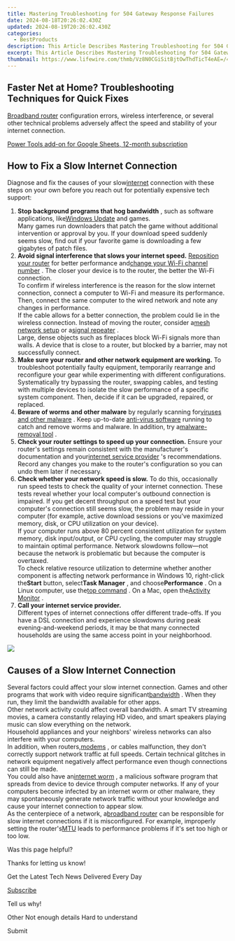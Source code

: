```yaml
---
title: Mastering Troubleshooting for 504 Gateway Response Failures
date: 2024-08-18T20:26:02.430Z
updated: 2024-08-19T20:26:02.430Z
categories:
  - BestProducts
description: This Article Describes Mastering Troubleshooting for 504 Gateway Response Failures
excerpt: This Article Describes Mastering Troubleshooting for 504 Gateway Response Failures
thumbnail: https://www.lifewire.com/thmb/Vz8N0CGiSitBjtOwThdTicT4eAE=/400x300/filters:no_upscale():max_bytes(150000):strip_icc():format(webp)/504-gateway-timeout-error-explained-2622941-ce1b0e336ef84314b78836052a067090.png
---
```


## Faster Net at Home? Troubleshooting Techniques for Quick Fixes
[Broadband router](https://www.lifewire.com/what-is-a-router-2618162) configuration errors, wireless interference, or several other technical problems adversely affect the speed and stability of your internet connection.

<!-- affiliate ads begin -->
<a href="https://secure.2checkout.com/order/checkout.php?PRODS=4721564&QTY=1&AFFILIATE=108875&CART=1">Power Tools add-on for Google Sheets, 12-month subscription</a>
<!-- affiliate ads end -->
## How to Fix a Slow Internet Connection

 Diagnose and fix the causes of your slow[internet](https://www.lifewire.com/difference-between-the-internet-and-the-web-2483335) connection with these steps on your own before you reach out for potentially expensive tech support:

1. **Stop background programs that hog bandwidth** , such as software applications, like[Windows Update](https://www.lifewire.com/what-is-windows-update-2624597) and games.  
 Many games run downloaders that patch the game without additional intervention or approval by you. If your download speed suddenly seems slow, find out if your favorite game is downloading a few gigabytes of patch files.
2. **Avoid signal interference that slows your internet speed.** [Reposition your router](https://www.lifewire.com/best-place-for-wireless-router-816570) for better performance and[change your Wi-Fi channel number](https://www.lifewire.com/wifi-channel-number-change-to-avoid-interference-818208) . The closer your device is to the router, the better the Wi-Fi connection.  
 To confirm if wireless interference is the reason for the slow internet connection, connect a computer to Wi-Fi and measure its performance. Then, connect the same computer to the wired network and note any changes in performance.  
 If the cable allows for a better connection, the problem could lie in the wireless connection. Instead of moving the router, consider a[mesh network setup](https://www.lifewire.com/what-is-a-mesh-network-4842178) or a[signal repeater](https://www.lifewire.com/mesh-network-vs-range-extender-4148022) .  
 Large, dense objects such as fireplaces block Wi-Fi signals more than walls. A device that is close to a router, but blocked by a barrier, may not successfully connect.
3. **Make sure your router and other network equipment are working.** To troubleshoot potentially faulty equipment, temporarily rearrange and reconfigure your gear while experimenting with different configurations.  
 Systematically try bypassing the router, swapping cables, and testing with multiple devices to isolate the slow performance of a specific system component. Then, decide if it can be upgraded, repaired, or replaced.
4. **Beware of worms and other malware** by regularly scanning for[viruses and other malware](https://www.lifewire.com/properly-scan-your-computer-for-viruses-and-other-malware-2624526) . Keep up-to-date [anti-virus software](https://www.lifewire.com/best-free-antivirus-software-4151895) running to catch and remove worms and malware. In addition, try a[malware-removal tool](https://www.lifewire.com/best-free-malware-removal-tools-4771073) .
5. **Check your router settings to speed up your connection.** Ensure your router's settings remain consistent with the manufacturer's documentation and your[internet service provider](https://www.lifewire.com/internet-service-provider-isp-2625924) 's recommendations.  
 Record any changes you make to the router's configuration so you can undo them later if necessary.
6. **Check whether your network speed is slow.** To do this, occasionally run speed tests to check the quality of your internet connection. These tests reveal whether your local computer's outbound connection is impaired. If you get decent throughput on a speed test but your computer's connection still seems slow, the problem may reside in your computer (for example, active download sessions or you've maximized memory, disk, or CPU utilization on your device).  
 If your computer runs above 80 percent consistent utilization for system memory, disk input/output, or CPU cycling, the computer may struggle to maintain optimal performance. Network slowdowns follow—not because the network is problematic but because the computer is overtaxed.  
 To check relative resource utilization to determine whether another component is affecting network performance in Windows 10, right-click the**Start** button, select**Task Manager** , and choose**Performance** . On a Linux computer, use the[top command](https://www.lifewire.com/what-is-a-command-2625828) . On a Mac, open the[Activity Monitor](https://www.lifewire.com/use-activity-monitor-to-track-mac-memory-usage-2260880) .
7. **Call your internet service provider.**  
 Different types of internet connections offer different trade-offs. If you have a DSL connection and experience slowdowns during peak evening-and-weekend periods, it may be that many connected households are using the same access point in your neighborhood.  

<!-- affiliate ads begin -->
<a href="https://estore.winxdvd.com/order/checkout.php?PRODS=12653853&QTY=1&AFFILIATE=108875&CART=1"><img src="https://secure.avangate.com/images/merchant/bcb41ccdc4363c6848a1d760f26c28a0/products/14_videoproc-converter-ai-box.png" border="0"></a>
<!-- affiliate ads end -->
## Causes of a Slow Internet Connection  

 Several factors could affect your slow internet connection. Games and other programs that work with video require significant[bandwidth](https://www.lifewire.com/what-is-bandwidth-2625809) . When they run, they limit the bandwidth available for other apps.  
 Other network activity could affect overall bandwidth. A smart TV streaming movies, a camera constantly relaying HD video, and smart speakers playing music can slow everything on the network.  
 Household appliances and your neighbors' wireless networks can also interfere with your computers.  
 In addition, when routers,[modems](https://www.lifewire.com/what-is-a-modem-817861) , or cables malfunction, they don't correctly support network traffic at full speeds. Certain technical glitches in network equipment negatively affect performance even though connections can still be made.  
 You could also have an[internet worm](https://www.lifewire.com/brief-history-of-malware-153616) , a malicious software program that spreads from device to device through computer networks. If any of your computers become infected by an internet worm or other malware, they may spontaneously generate network traffic without your knowledge and cause your internet connection to appear slow.  
 As the centerpiece of a network, a[broadband router](https://www.lifewire.com/what-is-a-broadband-router-816301) can be responsible for slow internet connections if it is misconfigured. For example, improperly setting the router's[MTU](https://www.lifewire.com/definition-of-mtu-817948) leads to performance problems if it's set too high or too low.

Was this page helpful?

Thanks for letting us know!

 Get the Latest Tech News Delivered Every Day

[Subscribe](https://www.lifewire.com/#)

Tell us why!

 Other  Not enough details  Hard to understand

 Submit

<ins class="adsbygoogle"
     style="display:block"
     data-ad-format="autorelaxed"
     data-ad-client="ca-pub-7571918770474297"
     data-ad-slot="1223367746"></ins>



<ins class="adsbygoogle"
     style="display:block"
     data-ad-client="ca-pub-7571918770474297"
     data-ad-slot="8358498916"
     data-ad-format="auto"
     data-full-width-responsive="true"></ins>


